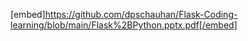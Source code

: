 [embed]https://github.com/dpschauhan/Flask-Coding-learning/blob/main/Flask%2BPython.pptx.pdf[/embed]
